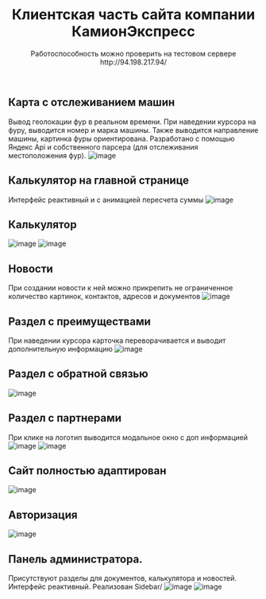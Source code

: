 <h1 align="center">
Клиентская часть сайта компании КамионЭкспресс
</h1>
<p align="center">
  Работоспособность можно проверить на тестовом сервере
http://94.198.217.94/
</p>
<br>

## Карта с отслеживанием машин
Вывод геолокации фур в реальном времени. При наведении курсора на фуру, выводится номер и марка машины. Также выводится направление машины, картинка фуры ориентирована. Разработано с помощью Яндекс Api и собственного парсера (для отслеживания местоположения фур).
![image](https://github.com/yonardr/camion-express-front-vite/assets/78346001/9f6b8667-d876-4544-acb5-ca2dfb98e674)

## Калькулятор на главной странице
Интерфейс реактивный и с анимацией пересчета суммы
![image](https://github.com/yonardr/camion-express-front-vite/assets/78346001/379678ea-ab53-4c02-a672-e21a2d167dd7)

## Калькулятор
![image](https://github.com/yonardr/camion-express-front-vite/assets/78346001/81e31753-2e3f-4388-ba2a-06ffe87c7547)
![image](https://github.com/yonardr/camion-express-front-vite/assets/78346001/be39417c-bfa2-414f-87a5-372f3d012189)

## Новости
При создании новости к ней можно прикрепить не ограниченное количество картинок, контактов, адресов и документов
![image](https://github.com/yonardr/camion-express-front-vite/assets/78346001/5549ca1c-d100-4478-86cc-1241adcccef4)

## Раздел с преимуществами
При наведении курсора карточка переворачивается и выводит дополнительную информацию
![image](https://github.com/yonardr/camion-express-front-vite/assets/78346001/f34c254f-3056-40ee-802e-dce7aa57e2c0)

## Раздел с обратной связью
![image](https://github.com/yonardr/camion-express-front-vite/assets/78346001/59a79c8e-023a-44e7-8494-1a8d798d5c4c)

## Раздел с партнерами
При клике на логотип выводится модальное окно с доп информацией
![image](https://github.com/yonardr/camion-express-front-vite/assets/78346001/2e094121-3644-4cf2-9abf-226106ba0a4b)
![image](https://github.com/yonardr/camion-express-front-vite/assets/78346001/c56f38b0-0038-476d-9967-71eb892eef67)

## Сайт полностью адаптирован
![image](https://github.com/yonardr/camion-express-front-vite/assets/78346001/67f96fd0-5634-4d9c-aa04-1b3a48241e7d)

## Авторизация
![image](https://github.com/yonardr/camion-express-front-vite/assets/78346001/a440d566-8a72-4e95-9bf2-9fd9b8b260a2)

## Панель администратора.
Присутствуют разделы для документов, калькулятора и новостей. Интерфейс реактивный. Реализован Sidebar/
![image](https://github.com/yonardr/camion-express-front-vite/assets/78346001/8bce4cca-e28e-44c9-9659-56c282cf07cf)
![image](https://github.com/yonardr/camion-express-front-vite/assets/78346001/a1eb4471-7f1c-47ea-9206-bd7990a8ea2f)



